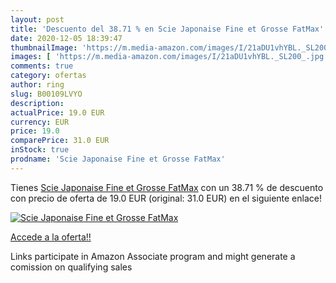```yaml
---
layout: post
title: 'Descuento del 38.71 % en Scie Japonaise Fine et Grosse FatMax'
date: 2020-12-05 18:39:47
thumbnailImage: 'https://m.media-amazon.com/images/I/21aDU1vhYBL._SL200_.jpg'
images: [ 'https://m.media-amazon.com/images/I/21aDU1vhYBL._SL200_.jpg' ]
comments: true
category: ofertas
author: ring
slug: B00109LVYO
description:
actualPrice: 19.0 EUR
currency: EUR
price: 19.0
comparePrice: 31.0 EUR
inStock: true
prodname: 'Scie Japonaise Fine et Grosse FatMax'
---
```


Tienes [Scie Japonaise Fine et Grosse FatMax](https://www.amazon.fr/dp/B00109LVYO/?tag=tolees0d-21) con un 38.71 % de descuento con precio de oferta de 19.0 EUR (original: 31.0 EUR) en el siguiente enlace!

[![Scie Japonaise Fine et Grosse FatMax](https://m.media-amazon.com/images/I/21aDU1vhYBL._SL200_.jpg)](https://www.amazon.fr/dp/B00109LVYO/?tag=tolees0d-21)

[Accede a la oferta!!](https://www.amazon.fr/dp/B00109LVYO/?tag=tolees0d-21)

Links participate in Amazon Associate program and might generate a comission on qualifying sales


